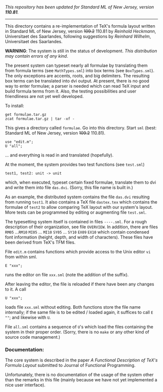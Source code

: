 *This repository has been updated for Standard ML of New Jersey, version **110.81**.*

---

This directory contains a re-implementation of TeX's formula layout
written in Standard ML of New Jersey, version ~~109.2~~ 110.81
by *Reinhold Heckmann*, Universitaet des Saarlandes,
following suggestions by *Reinhard Wilhelm*, Universitaet des Saarlandes.

**WARNING**:  The system is still in the status of development.
*This distribution may contain errors of any kind*.

The present system can typeset nearly all formulae by translating them from formula terms (see `MathTypes.sml`) into box terms (see `BoxTypes.sml`). The only exceptions are accents, roots, and big delimiters. The resulting box terms can be translated into dvi output. At present, there is no good way to enter formulae; a parser is needed which can read TeX input and build formula terms from it. Also, the testing possibilities and user friendliness are not yet well developed.

To install:

    get formulae.tar.gz
    zcat formulae.tar.gz | tar -xf -

This gives a directory called `formulae`. 
Go into this directory. 
Start `sml` (best: Standard ML of New Jersey, version ~~109.2~~ 110.81).

    use "edit.m";
    U "all";

... and everything is read in and translated (hopefully).

At the moment, the system provides two test functions (see `test.sml`)

    test1, test2: unit -> unit

which, when executed, typeset certain fixed formulae, translate them to dvi and write them into file  `das.dvi`. (Sorry, this file name is built in.)

As an example, the distributed system contains the file `das.dvi` resulting from running `test1`. It also contains a TeX file `dastex.tex` which contains the formulae
of `test2` to allow comparing TeX layout with our system's layout. More tests can be programmed by editing or augmenting file `test.sml`.

The typesetting system itself is contained in files `----.sml`.
For a rough description of their organization, see file `OVERVIEW`.
In addition, there are files `RM05` ...`RM10` `MI05` ... `MI10` `SY05` ... `SY10` `EX09` `EX10` which contain condensed font information (height, depth, and width of characters). These files have been derived from TeX's TFM files.

File `edit.m` contains functions which provide access to the Unix editor `vi` from within sml.

    E "xxx";

runs the editor on file `xxx.sml` (note the addition of the suffix).

After leaving the editor, the file is reloaded if there have been any changes to it. A call

    U "xxx";

loads file `xxx.sml` without editing. Both functions store the file name internally; if the same file is to be edited / loaded again, it suffices to call `E ""`; and likewise with `U`.

File `all.sml` contains a sequence of `U`'s
which load the files containing the system in their proper order.
(Sorry, there is no `make` or any other kind of source code management.)

### Documentation:
The core system is described in the paper *A Functional Description of TeX's Formula Layout* submitted to Journal of Functional Programming.

Unfortunately, there is no documentation of the usage of the system other than the remarks in this file (mainly because we have not yet implemented a nice user interface).
